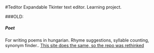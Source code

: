 #Teditor
Expandable Tkinter text editor. Learning project.


###OLD:
##### Poet
For writing poems in hungarian. Rhyme suggestions, syllable counting, synonym finder..
[This site does the same, so the repo was rethinked](https://poet.hu/versszerkeszto.php)
